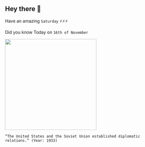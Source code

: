 ## Hey there 👋
Have an amazing `Saturday` ⚡⚡⚡

Did you know Today on `16th of November`
 
 [<img src="https://upload.wikimedia.org/wikipedia/commons/3/3a/Jalta_1945.jpg" width="300" />](https://en.wikipedia.org/wiki/Soviet_Union–United_States_relations) 
 ```
“The United States and the Soviet Union established diplomatic relations.” (Year: 1933)
```
